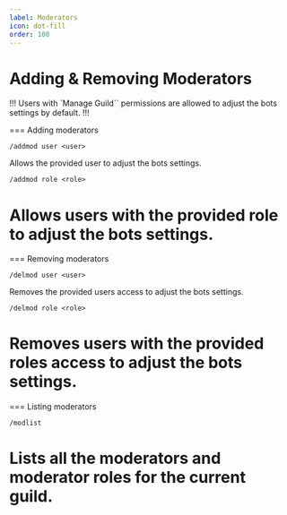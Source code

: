 ```yaml
---
label: Moderators
icon: dot-fill
order: 100
---
```


# Adding & Removing Moderators

!!!
Users with `Manage Guild`` permissions are allowed to adjust the bots settings by default.
!!!

=== Adding moderators
```
/addmod user <user>
```
Allows the provided user to adjust the bots settings.

```
/addmod role <role>
```
Allows users with the provided role to adjust the bots settings.
===

=== Removing moderators
```
/delmod user <user>
```
Removes the provided users access to adjust the bots settings.

```
/delmod role <role>
```
Removes users with the provided roles access to adjust the bots settings.
===

=== Listing moderators
```
/modlist
```
Lists all the moderators and moderator roles for the current guild.
===